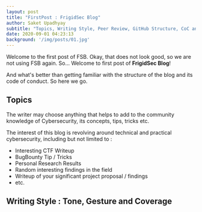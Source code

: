 ```yaml
---
layout: post
title: "FirstPost : FrigidSec Blog"
author: Saket Upadhyay
subtitle: "Topics, Writing Style, Peer Review, GitHub Structure, CoC and everything in between"
date: 2020-09-01 04:23:13 
background: '/img/posts/01.jpg'
---
```


Welcome to the first post of FSB. Okay, that does not look good, so we are not using FSB again.
So... Welcome to first post of **FrigidSec Blog**!

And what's better than getting familiar with the structure of the blog and its code of conduct. So here we go.

## Topics

The writer may choose anything that helps to add to the community knowledge of Cybersecurity, its concepts, tips, tricks etc.

The interest of this blog is revolving around technical and practical cybersecurity, including but not limited to :

* Interesting CTF Writeup
* BugBounty Tip / Tricks
* Personal Research Results
* Random interesting findings in the field
* Writeup of your significant project proposal / findings
* etc.

## Writing Style : Tone, Gesture and Coverage
